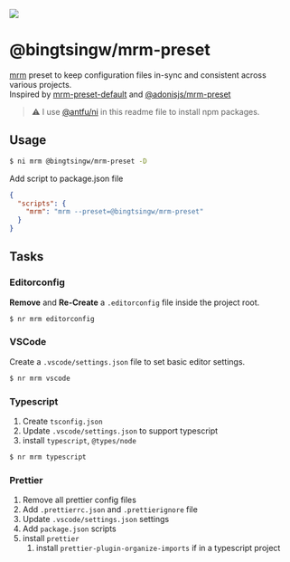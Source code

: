 ![](https://res.cloudinary.com/adonisjs/image/upload/q_100/v1547549861/mrm_entbte.png)

# @bingtsingw/mrm-preset

[mrm](https://github.com/sapegin/mrm) preset to keep configuration files in-sync and consistent across various projects.  
Inspired by [mrm-preset-default](https://github.com/sapegin/mrm/tree/master/packages/mrm-preset-default) and [@adonisjs/mrm-preset](https://github.com/adonisjs/mrm-preset)

> :warning: I use [@antfu/ni](https://github.com/antfu/ni) in this readme file to install npm packages.

## Usage

```bash
$ ni mrm @bingtsingw/mrm-preset -D
```

Add script to package.json file

```json
{
  "scripts": {
    "mrm": "mrm --preset=@bingtsingw/mrm-preset"
  }
}
```

## Tasks

### Editorconfig

**Remove** and **Re-Create** a `.editorconfig` file inside the project root.

```bash
$ nr mrm editorconfig
```

### VSCode

Create a `.vscode/settings.json` file to set basic editor settings.

```bash
$ nr mrm vscode
```

### Typescript

1. Create `tsconfig.json`
2. Update `.vscode/settings.json` to support typescript
3. install `typescript`, `@types/node`

```bash
$ nr mrm typescript
```

### Prettier

1. Remove all prettier config files
2. Add `.prettierrc.json` and `.prettierignore` file
3. Update `.vscode/settings.json` settings
4. Add `package.json` scripts
5. install `prettier`
   1. install `prettier-plugin-organize-imports` if in a typescript project
